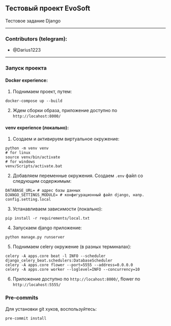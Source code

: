 ## Тестовый проект EvoSoft

Тестовое задание Django

---

### Contributors (telegram):

* @Darius1223

---

### Запуск проекта

#### Docker experience:

1. Поднимаем проект, путем:

```shell
docker-compose up --build
```

2. Ждем сборки образа, приложение доступно по `http://locahost:8000/`

#### venv experience (локально):

1. Создаем и активируем виртуальное окружение:

```shell
python -m venv venv
# for linux
source venv/bin/activate
# for windows
venv/Scripts/activate.bat
```

2. Добавляем переменные окружения. Создаем `.env` файл со следующим содержимым:

```dotenv
DATABASE_URL= # адрес базы данных
DJANGO_SETTINGS_MODULE= # конфигурационный файл django, напр. config.setting.local
```

3. Устанавливаем зависимости (локально):

```shell
pip install -r requirements/local.txt
```

4. Запускаем django приложение:

```shell
python manage.py runserver
```

5. Поднимаем celery окружение (в разных терминалах):

```shell
celery -A apps.core beat -l INFO --scheduler django_celery_beat.schedulers:DatabaseScheduler
celery -A apps.core flower --port=5555 --address=0.0.0.0
celery -A apps.core worker --loglevel=INFO --concurrency=10
```

6. Приложение доступно по `http://locahost:8000/`, flower по `http://locahost:5555/`


### Pre-commits

Для установки git хуков, воспользуйтесь:

```shell
pre-commit install
```
